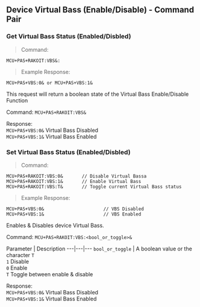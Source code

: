 ## Device Virtual Bass (Enable/Disable) - Command Pair
### Get Virtual Bass Status (Enabled/Disbled)
>Command:

```plaintext
MCU+PAS+RAKOIT:VBS&:
```

> Example Response:

```plaintext
MCU+PAS+VBS:0& or MCU+PAS+VBS:1&
```
This request will return a boolean state of the Virtual Bass Enable/Disable Function 

Command: `MCU+PAS+RAKOIT:VBS&`

Response: <br>
`MCU+PAS+VBS:0&` Virtual Bass Disabled<br>
`MCU+PAS+VBS:1&` Virtual Bass Enabled<br>

### Set Virtual Bass Status (Enabled/Disbled)
>Command:

```plaintext
MCU+PAS+RAKOIT:VBS:0&       // Disable Virtual Bassa
MCU+PAS+RAKOIT:VBS:1&       // Enable Virtual Bass
MCU+PAS+RAKOIT:VBS:T&       // Toggle current Virtual Bass status
```

> Example Response:

```plaintext
MCU+PAS+VBS:0&                      // VBS Disabled
MCU+PAS+VBS:1&                      // VBS Enabled
```

Enables & Disables device Virtual Bass. 

Command: `MCU+PAS+RAKOIT:VBS:<bool_or_toggle>&`

Parameter | Description
---|---|---
`bool_or_toggle` | A boolean value or the character `T`<br>`1` Disable <br>`0` Enable<br>`T` Toggle between enable & disable   

Response: <br>`MCU+PAS+VBS:0&` Virtual Bass Disabled<br>`MCU+PAS+VBS:1&` Virtual Bass Enabled